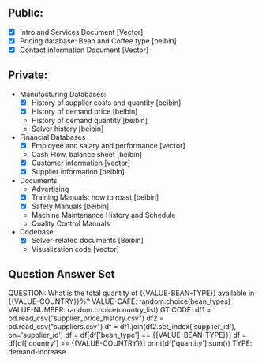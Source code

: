 ## Public: 
- [X] Intro and Services Document [Vector]
- [X] Pricing database: Bean and Coffee type [beibin]
- [X] Contact information Document [Vector]

## Private:
- Manufacturing Databases:
  - [X] History of supplier costs and quantity [beibin]
  - [X] History of demand price [beibin]
  - History of demand quantity [beibin]
  - Solver history [beibin]
- Financial Databases
  - [X] Employee and salary and performance [vector]
  - Cash Flow, balance sheet [beibin]
  - [X] Customer information [vector]
  - [X] Supplier information [beibin]
- Documents
  - Advertising
  - [X] Training Manuals: how to roast [beibin]
  - [X] Safety Manuals [beibin]
  - Machine Maintenance History and Schedule
  - Quality Control Manuals
- Codebase
  - [X] Solver-related documents [Beibin]
  - Visualization code  [vector]


## Question Answer Set

QUESTION:
What is the total quantity of {{VALUE-BEAN-TYPE}} available in {{VALUE-COUNTRY}}%?
VALUE-CAFE: random.choice(bean_types)
VALUE-NUMBER: random.choice(country_list)
GT CODE:
df1 = pd.read_csv("supplier_price_history.csv")
df2 = pd.read_csv("suppliers.csv")
df = df1.join(df2.set_index('supplier_id'), on='supplier_id')
df = df[df['bean_type'] == {{VALUE-BEAN-TYPE}}]
df = df[df['country'] == {{VALUE-COUNTRY}}]
print(df['quantity'].sum())
TYPE: demand-increase